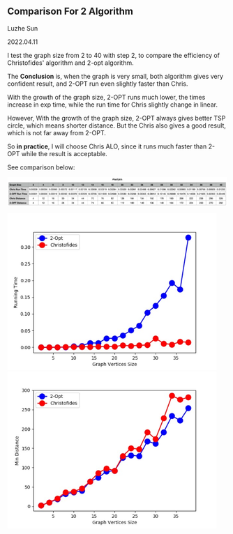 ## Comparison For 2 Algorithm

Luzhe Sun 

2022.04.11

I test the graph size from 2 to 40 with step 2, to compare the efficiency of Christofides' algorithm and 2-opt algorithm.

The **Conclusion** is, when the graph is very small, both algorithm gives very confident result, and 2-OPT run even slightly faster than Chris. 

With the growth of the graph size, 2-OPT runs much lower, the times increase in exp time, while the run time for Chris slightly change in linear.

However, With the growth of the graph size, 2-OPT always gives better TSP circle, which means shorter distance. But the Chris also gives a good result, which is not far away from 2-OPT.

So **in practice**, I will choose Chris ALO, since it runs much faster than 2-OPT while the result is acceptable.

See comparison below:

![image-20220411161458841](./table.png)

<img src="./time.jpeg" alt="7921649710413_.pic" style="zoom:75%;" />

<img src="./distance.jpeg" alt="7931649710420_.pic" style="zoom:75%;" />

